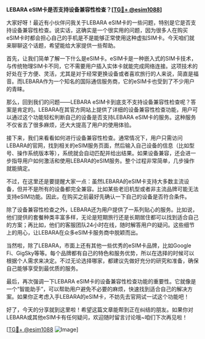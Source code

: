 **LEBARA eSIM卡是否支持设备兼容性检查？[[TG💪+ @esim1088](https://t.me/s/esim1088)]**

大家好呀！最近有小伙伴问我关于LEBARA eSIM卡的一些问题，特别是它是否支持设备兼容性检查。说实话，这确实是一个很实用的问题，因为很多人在购买eSIM卡时都会担心自己的手机是不是能够正常使用这种虚拟SIM卡。今天咱们就来聊聊这个话题，希望能给大家提供一些帮助。

首先，让我们简单了解一下什么是eSIM卡。eSIM卡是一种嵌入式的SIM卡技术，与传统物理SIM卡不同，它不需要用户插入实体卡就能完成网络连接。这项技术的好处在于方便、灵活，尤其是对于经常更换设备或者喜欢旅行的人来说，简直是福音。而LEBARA作为一个知名的国际通信服务商，它的eSIM卡也受到了不少用户的青睐。

那么，回到我们的问题——LEBARA eSIM卡到底支不支持设备兼容性检查呢？答案是肯定的。LEBARA在其官方网站上提供了详细的设备兼容性检查功能，用户可以通过这个功能轻松判断自己的设备是否支持LEBARA eSIM卡的服务。这种服务不仅省去了很多麻烦，还大大提高了用户的使用体验。

接下来，我们来看看如何进行设备兼容性检查。通常情况下，用户只需访问LEBARA的官网，找到相关的eSIM服务页面，然后输入自己设备的信息（比如型号、操作系统版本等），系统就会自动匹配并给出结果。如果设备兼容，还会进一步指导用户如何激活和使用LEBARA的eSIM服务。整个过程非常简单，几步操作就能搞定。

不过，在这里还是要提醒大家一点：虽然LEBARA的eSIM卡支持大多数主流设备，但并不是所有的设备都完全兼容。比如某些老旧机型或者非主流品牌可能无法支持eSIM功能。因此，在购买之前最好先确认一下自己的设备是否符合条件。

除了设备兼容性检查之外，LEBARA还为用户提供了一系列贴心的服务。比如说，他们提供的套餐种类丰富多样，无论是短期旅行还是长期居住都可以找到适合自己的方案；再比如，他们的客服团队24小时在线，随时解答用户的疑问。这些细节上的用心，让LEBARA在众多eSIM卡服务商中脱颖而出。

当然啦，除了LEBARA，市面上还有其他一些优秀的eSIM卡品牌，比如Google Fi、GigSky等等。每个品牌都有自己的特色和服务优势，所以在选择的时候可以根据个人需求来决定。不过无论选择哪家，都建议先做好充分的研究和准备，确保自己能够享受到最优质的服务。

最后，再次强调一下LEBARA eSIM卡的设备兼容性检查功能的重要性。它就像是一个“智能助手”，可以帮助用户避免不必要的麻烦，快速找到适合自己的解决方案。如果你正考虑入手LEBARA的eSIM卡，不妨先去官网试一试这个功能吧！

好了，今天的分享就到这里啦！希望这篇文章能帮到正在纠结的朋友。如果你对LEBARA或其他eSIM卡有任何疑问，欢迎随时留言讨论哦~咱们下次再见啦！

[[TG💪+ @esim1088](https://t.me/s/esim1088) ![Image](https://i.postimg.cc/4NQfJmqS/Snipaste-2025-05-13-00-14-12.png)]